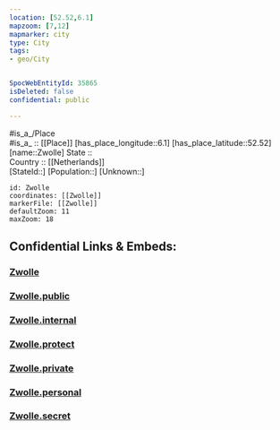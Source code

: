 ```yaml
---
location: [52.52,6.1] 
mapzoom: [7,12] 
mapmarker: city 
type: City
tags:
- geo/City


SpocWebEntityId: 35865
isDeleted: false
confidential: public

---
```

#is_a_/Place  
#is_a_ :: [[Place]] 
[has_place_longitude::6.1] 
[has_place_latitude::52.52] 
[name::Zwolle] 
State ::  
Country :: [[Netherlands]]  
[StateId::] 
[Population::] 
[Unknown::] 


```leaflet
id: Zwolle
coordinates: [[Zwolle]] 
markerFile: [[Zwolle]] 
defaultZoom: 11 
maxZoom: 18
```


## Confidential Links & Embeds: 

### [Zwolle](/_Standards/Earth/Continent/Europe/Europe~West/Netherlands/Provinces~Netherlands/Overijssel/City/Zwolle.md) 

### [Zwolle.public](/_public/Earth/Continent/Europe/Europe~West/Netherlands/Provinces~Netherlands/Overijssel/City/Zwolle.public.md) 

### [Zwolle.internal](/_internal/Earth/Continent/Europe/Europe~West/Netherlands/Provinces~Netherlands/Overijssel/City/Zwolle.internal.md) 

### [Zwolle.protect](/_protect/Earth/Continent/Europe/Europe~West/Netherlands/Provinces~Netherlands/Overijssel/City/Zwolle.protect.md) 

### [Zwolle.private](/_private/Earth/Continent/Europe/Europe~West/Netherlands/Provinces~Netherlands/Overijssel/City/Zwolle.private.md) 

### [Zwolle.personal](/_personal/Earth/Continent/Europe/Europe~West/Netherlands/Provinces~Netherlands/Overijssel/City/Zwolle.personal.md) 

### [Zwolle.secret](/_secret/Earth/Continent/Europe/Europe~West/Netherlands/Provinces~Netherlands/Overijssel/City/Zwolle.secret.md)

